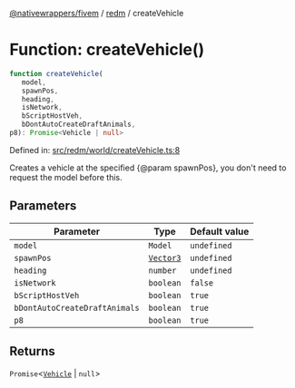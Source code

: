 [@nativewrappers/fivem](../../README.md) / [redm](../README.md) / createVehicle

# Function: createVehicle()

```ts
function createVehicle(
   model, 
   spawnPos, 
   heading, 
   isNetwork, 
   bScriptHostVeh, 
   bDontAutoCreateDraftAnimals, 
p8): Promise<Vehicle | null>
```

Defined in: [src/redm/world/createVehicle.ts:8](https://github.com/nativewrappers/nativewrappers/blob/df8f763f54a2ec439be9cb68f9abf90f9a4d79aa/src/redm/world/createVehicle.ts#L8)

Creates a vehicle at the specified {@param spawnPos}, you don't need to request the model before this.

## Parameters

| Parameter | Type | Default value |
| ------ | ------ | ------ |
| `model` | `Model` | `undefined` |
| `spawnPos` | [`Vector3`](../../fivem/classes/Vector3.md) | `undefined` |
| `heading` | `number` | `undefined` |
| `isNetwork` | `boolean` | `false` |
| `bScriptHostVeh` | `boolean` | `true` |
| `bDontAutoCreateDraftAnimals` | `boolean` | `true` |
| `p8` | `boolean` | `true` |

## Returns

`Promise`\<[`Vehicle`](../classes/Vehicle.md) \| `null`\>
